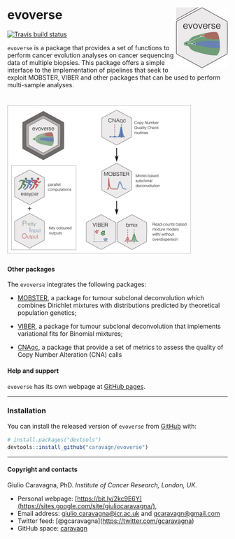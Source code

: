 
# evoverse <img src='man/figures/logo.png' align="right" height="139" />

<!-- badges: start -->

[![Travis build
status](https://travis-ci.org/caravagn/evoverse.svg?branch=master)](https://travis-ci.org/caravagn/evoverse)
<!-- badges: end -->

`evoverse` is a package that provides a set of functions to perform
cancer evolution analyses on cancer sequencing data of multiple
biopsies. This package offers a simple interface to the implementation
of pipelines that seek to exploit MOBSTER, VIBER and other packages that
can be used to perform multi-sample
analyses.

# <img src='man/figures/evoverse_diagram.png' align="centre" height="339" />

#### Other packages

The `evoverse` integrates the following packages:

  - [MOBSTER](https://caravagn.github.io/MOBSTER/), a package for tumour
    subclonal deconvolution which combines Dirichlet mixtures with
    distributions predicted by theoretical population genetics;

  - [VIBER](https://caravagn.github.io/VIBER/), a package for tumour
    subclonal deconvolution that implements variational fits for
    Binomial mixtures;

  - [CNAqc](https://caravagn.github.io/CNAqc/), a package that provide a
    set of metrics to assess the quality of Copy Number Alteration (CNA)
    calls

#### Help and support

`evoverse` has its own webpage at [GitHub
pages](https://caravagn.github.io/evoverse/).

-----

### Installation

You can install the released version of `evoverse` from
[GitHub](https://github.com/) with:

``` r
# install.packages("devtools")
devtools::install_github("caravagn/evoverse")
```

-----

#### Copyright and contacts

Giulio Caravagna, PhD. *Institute of Cancer Research, London, UK*.

  - Personal webpage:
    [https://bit.ly/2kc9E6Y](https://sites.google.com/site/giuliocaravagna/),
  - Email address: <giulio.caravagna@icr.ac.uk> and
    <gcaravagn@gmail.com>
  - Twitter feed: \[@gcaravagna\](<https://twitter.com/gcaravagna>)
  - GitHub space: [caravagn](https://github.com/caravagn)
